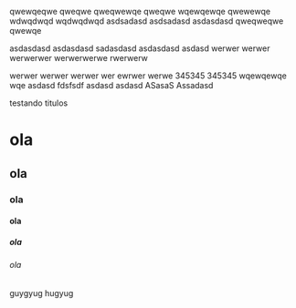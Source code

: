 qwewqeqwe
qweqwe
qweqwewqe
qweqwe
wqewqewqe
qwewewqe
wdwqdwqd
wqdwqdwqd
asdsadasd
asdsadasd
asdasdasd
qweqweqwe
qwewqe

asdasdasd
asdasdasd
sadasdasd
asdasdasd
asdasd
werwer
werwer
werwerwer
werwerwerwe
rwerwerw

werwer
werwer
werwer
wer
ewrwer
werwe
345345
345345
wqewqewqe
wqe
asdasd
fdsfsdf
asdasd
asdasd
ASasaS
Assadasd

testando titulos 
# ola
## ola
### ola
#### ola
##### ola
###### ola
guygyug
hugyug
